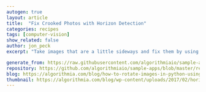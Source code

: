 ```yaml
---
autogen: true
layout: article
title:  "Fix Crooked Photos with Horizon Detection"
categories: recipes
tags: [computer-vision]
show_related: false
author: jon_peck
excerpt: "Take images that are a little sideways and fix them by using the image's horizon to rotate them properly"

generate_from: https://raw.githubusercontent.com/algorithmiaio/sample-apps/master/recipes/horizon-detector/readme.md
repository: https://github.com/algorithmiaio/sample-apps/blob/master/recipes/horizon-detector/
blog: https://algorithmia.com/blog/how-to-rotate-images-in-python-using-a-horizon-detection-algorithm
thumbnail: https://algorithmia.com/blog/wp-content/uploads/2017/02/horizon-line-algorithm.jpg
---
```


